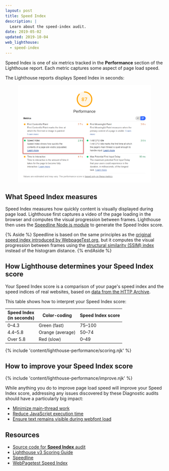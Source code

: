 ```yaml
---
layout: post
title: Speed Index
description: |
  Learn about the speed-index audit.
date: 2019-05-02
updated: 2019-10-04
web_lighthouse:
  - speed-index
---
```


Speed Index is one of six metrics
tracked in the **Performance** section of the Lighthouse report.
Each metric captures some aspect of page load speed.

The Lighthouse reports displays Speed Index in seconds:

<figure class="w-figure">
  <img class="w-screenshot" src="speed-index.png" alt="Lighthouse: Speed Index">
</figure>

## What Speed Index measures

Speed Index measures how quickly content is visually displayed during page load.
Lighthouse first captures a video of the page loading in the browser and
computes the visual progression between frames.
Lighthouse then uses the [Speedline Node.js module](https://github.com/paulirish/speedline)
to generate the Speed Index score.

{% Aside %}
Speedline is based on the same principles as the
[original speed index introduced by WebpageTest.org](https://sites.google.com/a/webpagetest.org/docs/using-webpagetest/metrics/speed-index),
but it computes the visual progression between frames using the
[structural similarity (SSIM) index](https://en.wikipedia.org/wiki/Structural_similarity)
instead of the histogram distance.
{% endAside %}

## How Lighthouse determines your Speed Index score

Your Speed Index score is a comparison of your page's speed index
and the speed indices of real websites, based on
[data from the HTTP Archive](https://bigquery.cloud.google.com/table/httparchive:lighthouse.2019_03_01_mobile?pli=1).

This table shows how to interpret your Speed Index score:

<div class="w-table-wrapper">
  <table>
    <thead>
      <tr>
        <th>Speed Index<br>(in seconds)</th>
        <th>Color-coding</th>
        <th>Speed Index score</th>
      </tr>
    </thead>
    <tbody>
      <tr>
        <td>0–4.3</td>
        <td>Green (fast)</td>
        <td>75–100</td>
      </tr>
      <tr>
        <td>4.4–5.8</td>
        <td>Orange (average)</td>
        <td>50–74</td>
      </tr>
      <tr>
        <td>Over 5.8</td>
        <td>Red (slow)</td>
        <td>0–49</td>
      </tr>
    </tbody>
  </table>
</div>

{% include 'content/lighthouse-performance/scoring.njk' %}

## How to improve your Speed Index score

{% include 'content/lighthouse-performance/improve.njk' %}

While anything you do to improve page load speed
will improve your Speed Index score,
addressing any issues discovered by these Diagnostic audits
should have a particularly big impact:

- [Minimize main-thread work](/mainthread-work-breakdown)
- [Reduce JavaScript execution time](/bootup-time)
- [Ensure text remains visible during webfont load](/font-display)

## Resources

- [Source code for **Speed Index** audit](https://github.com/GoogleChrome/lighthouse/blob/master/lighthouse-core/audits/metrics/speed-index.js)
- [Lighthouse v3 Scoring Guide](https://developers.google.com/web/tools/lighthouse/v3/scoring)
- [Speedline](https://github.com/paulirish/speedline)
- [WebPagetest Speed Index](https://sites.google.com/a/webpagetest.org/docs/using-webpagetest/metrics/speed-index)
